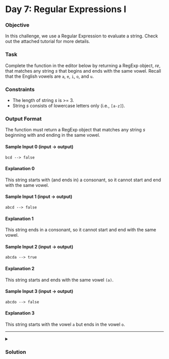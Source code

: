 # Day 7: Regular Expressions I

### **Objective**

In this challenge, we use a Regular Expression to evaluate a string. Check out the attached tutorial for more details.

### **Task**

Complete the function in the editor below by returning a RegExp object, _re_, that matches any string _s_ that begins and ends with the same vowel. Recall that the English vowels are `a`, `e`, `i`, `o`, and `u`.

### **Constraints**

- The length of string _s_ is >= 3.
- String _s_ consists of lowercase letters only (i.e., `[a-z]`).

### **Output Format**

The function must return a RegExp object that matches any string _s_ beginning with and ending in the same vowel.

#### Sample Input 0 (input -> output)

```
bcd --> false
```

#### Explanation 0

This string starts with (and ends in) a consonant, so it cannot start and end with the same vowel.

#### Sample Input 1 (input -> output)

```
abcd --> false
```

#### Explanation 1

This string ends in a consonant, so it cannot start and end with the same vowel.

#### Sample Input 2 (input -> output)

```
abcda --> true
```

#### Explanation 2

This string starts and ends with the same vowel `(a)`.

#### Sample Input 3 (input -> output)

```
abcdo --> false
```

#### Explanation 3

This string starts with the vowel `a` but ends in the vowel `o`.

<hr>

<details>
  <summary>
    <h3>Solution</h3>
  </summary>

```js
function regexVar() {
  /*
   * Declare a RegExp object variable named 're'
   * It must match a string that starts and ends with the same vowel (i.e., {a, e, i, o, u})
   */

  const re = /^(.).*\1$/;
  /*
   * Do not remove the return statement
   */
  return re;
}
```

</details>
